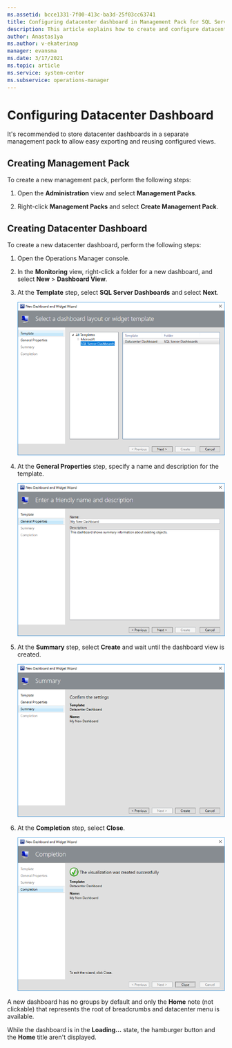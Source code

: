 ```yaml
---
ms.assetid: bcce1331-7f00-413c-ba3d-25f03cc63741
title: Configuring datacenter dashboard in Management Pack for SQL Server Dashboards
description: This article explains how to create and configure datacenter dashboards
author: Anastas1ya
ms.author: v-ekaterinap
manager: evansma
ms.date: 3/17/2021
ms.topic: article
ms.service: system-center
ms.subservice: operations-manager
---
```


# Configuring Datacenter Dashboard

It's recommended to store datacenter dashboards in a separate management pack to allow easy exporting and reusing configured views.

## Creating Management Pack

To create a new management pack, perform the following steps:

1. Open the **Administration** view and select **Management Packs**.

2. Right-click **Management Packs** and select **Create Management Pack**.

## Creating Datacenter Dashboard

To create a new datacenter dashboard, perform the following steps:

1. Open the Operations Manager console.

2. In the **Monitoring** view, right-click a folder for a new dashboard, and select **New** > **Dashboard View**.

3. At the **Template** step, select **SQL Server Dashboards** and select **Next**.

    ![Screenshot showing Select a template.](./media/sql-server-dashboards-management-pack/selecting-template.png)

4. At the **General Properties** step, specify a name and description for the template.

    ![Screenshot showing General properties.](./media/sql-server-dashboards-management-pack/general-properties.png)

5. At the **Summary** step, select **Create** and wait until the dashboard view is created.

    ![Screenshot showing Summary information.](./media/sql-server-dashboards-management-pack/summary.png)

6. At the **Completion** step, select **Close**.

    ![Screenshot showing Final step of the wizard.](./media/sql-server-dashboards-management-pack/completion.png)

A new dashboard has no groups by default and only the **Home** note (not clickable) that represents the root of breadcrumbs and datacenter menu is available.

While the dashboard is in the **Loading…** state, the hamburger button and the **Home** title aren't displayed.
